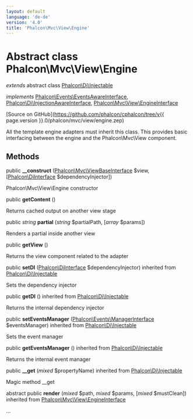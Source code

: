 ```yaml
---
layout: default
language: 'de-de'
version: '4.0'
title: 'Phalcon\Mvc\View\Engine'
---
```

# Abstract class **Phalcon\Mvc\View\Engine**

*extends* abstract class [Phalcon\Di\Injectable](Phalcon_Di_Injectable)

*implements* [Phalcon\Events\EventsAwareInterface](Phalcon_Events_EventsAwareInterface), [Phalcon\Di\InjectionAwareInterface](Phalcon_Di_InjectionAwareInterface), [Phalcon\Mvc\View\EngineInterface](Phalcon_Mvc_View_EngineInterface)

[Source on GitHub](https://github.com/phalcon/cphalcon/tree/v{{ page.version }}.0/phalcon/mvc/view/engine.zep)

All the template engine adapters must inherit this class. This provides basic interfacing between the engine and the Phalcon\Mvc\View component.

## Methods

public **__construct** ([Phalcon\Mvc\ViewBaseInterface](Phalcon_Mvc_ViewBaseInterface) $view, [[Phalcon\DiInterface](Phalcon_DiInterface) $dependencyInjector])

Phalcon\Mvc\View\Engine constructor

public **getContent** ()

Returns cached output on another view stage

public *string* **partial** (*string* $partialPath, [*array* $params])

Renders a partial inside another view

public **getView** ()

Returns the view component related to the adapter

public **setDI** ([Phalcon\DiInterface](Phalcon_DiInterface) $dependencyInjector) inherited from [Phalcon\Di\Injectable](Phalcon_Di_Injectable)

Sets the dependency injector

public **getDI** () inherited from [Phalcon\Di\Injectable](Phalcon_Di_Injectable)

Returns the internal dependency injector

public **setEventsManager** ([Phalcon\Events\ManagerInterface](Phalcon_Events_ManagerInterface) $eventsManager) inherited from [Phalcon\Di\Injectable](Phalcon_Di_Injectable)

Sets the event manager

public **getEventsManager** () inherited from [Phalcon\Di\Injectable](Phalcon_Di_Injectable)

Returns the internal event manager

public **__get** (*mixed* $propertyName) inherited from [Phalcon\Di\Injectable](Phalcon_Di_Injectable)

Magic method __get

abstract public **render** (*mixed* $path, *mixed* $params, [*mixed* $mustClean]) inherited from [Phalcon\Mvc\View\EngineInterface](Phalcon_Mvc_View_EngineInterface)

...